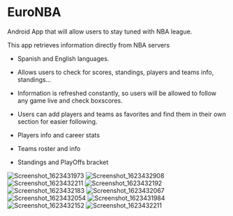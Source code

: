 # EuroNBA
Android App that will allow users to stay tuned with NBA league.

This app retrieves information directly from NBA servers

- Spanish and English languages.

- Allows users to check for scores, standings, players and teams info, standings...

- Information is refreshed constantly, so users will be allowed to follow any game live and check boxscores.

- Users can add players and teams as favorites and find them in their own section for easier following.

- Players info and career stats

- Teams roster and info

- Standings and PlayOffs bracket

![Screenshot_1623431973](https://user-images.githubusercontent.com/77646898/123550831-a258c380-d76f-11eb-9054-c677f8c108ab.png)
![Screenshot_1623432908](https://user-images.githubusercontent.com/77646898/123550843-abe22b80-d76f-11eb-81c1-5091993aa8f4.png)
![Screenshot_1623432211](https://user-images.githubusercontent.com/77646898/123550845-af75b280-d76f-11eb-98ee-9871501f707f.png)
![Screenshot_1623432192](https://user-images.githubusercontent.com/77646898/123550849-b3093980-d76f-11eb-93d1-1269755bb848.png)
![Screenshot_1623432183](https://user-images.githubusercontent.com/77646898/123550851-b4d2fd00-d76f-11eb-8825-d90e1c13a45e.png)
![Screenshot_1623432067](https://user-images.githubusercontent.com/77646898/123550853-b6042a00-d76f-11eb-9068-58c330ad16a0.png)
![Screenshot_1623432054](https://user-images.githubusercontent.com/77646898/123550856-b8668400-d76f-11eb-8dfd-711205dbbeb9.png)
![Screenshot_1623431984](https://user-images.githubusercontent.com/77646898/123550862-bd2b3800-d76f-11eb-9d9b-e9f3b2b5d1e5.png)
![Screenshot_1623432152](https://user-images.githubusercontent.com/77646898/123550865-c1efec00-d76f-11eb-8a32-37e68236cac9.png)
![Screenshot_1623432211](https://user-images.githubusercontent.com/77646898/123550868-c3211900-d76f-11eb-8432-be1b216f478f.png)
